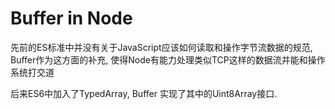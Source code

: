 # Buffer in Node

先前的ES标准中并没有关于JavaScript应该如何读取和操作字节流数据的规范, Buffer作为这方面的补充, 使得Node有能力处理类似TCP这样的数据流并能和操作系统打交道

后来ES6中加入了TypedArray, Buffer 实现了其中的Uint8Array接口.





